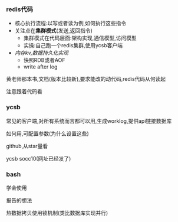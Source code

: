 ### **redis代码**

- 核心执行流程:以写或者读为例,如何执行这些指令
- 关注点在**集群模式**(发送,返回指令)
  - 集群模式在代码层面:架构实现,通信模型,访问模型
  - 实操:自己跑一个redis集群,使用ycsb客户端
- *内存kv,数据持久化实现*
  - 快照RDB或者AOF
  - write after log

黄老师那本书,文档(版本比较新),要求能改的动代码,redis代码从何读起

注意跟着代码看

### ycsb

常见的客户端,对所有系统而言都可以用,生成worklog,提供api链接数据库

如何用,可配置参数(为什么设置这些)

github,从star量看

ycsb socc10(网址已经发了)

### bash

学会使用





报告的想法

热数据拷贝使用锁机制(类比数据库实现并行)

